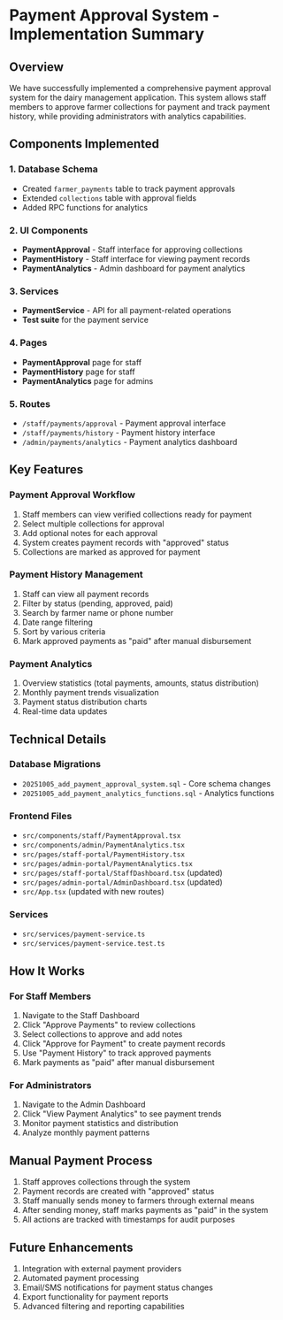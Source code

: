 # Payment Approval System - Implementation Summary

## Overview
We have successfully implemented a comprehensive payment approval system for the dairy management application. This system allows staff members to approve farmer collections for payment and track payment history, while providing administrators with analytics capabilities.

## Components Implemented

### 1. Database Schema
- Created `farmer_payments` table to track payment approvals
- Extended `collections` table with approval fields
- Added RPC functions for analytics

### 2. UI Components
- **PaymentApproval** - Staff interface for approving collections
- **PaymentHistory** - Staff interface for viewing payment records
- **PaymentAnalytics** - Admin dashboard for payment analytics

### 3. Services
- **PaymentService** - API for all payment-related operations
- **Test suite** for the payment service

### 4. Pages
- **PaymentApproval** page for staff
- **PaymentHistory** page for staff
- **PaymentAnalytics** page for admins

### 5. Routes
- `/staff/payments/approval` - Payment approval interface
- `/staff/payments/history` - Payment history interface
- `/admin/payments/analytics` - Payment analytics dashboard

## Key Features

### Payment Approval Workflow
1. Staff members can view verified collections ready for payment
2. Select multiple collections for approval
3. Add optional notes for each approval
4. System creates payment records with "approved" status
5. Collections are marked as approved for payment

### Payment History Management
1. Staff can view all payment records
2. Filter by status (pending, approved, paid)
3. Search by farmer name or phone number
4. Date range filtering
5. Sort by various criteria
6. Mark approved payments as "paid" after manual disbursement

### Payment Analytics
1. Overview statistics (total payments, amounts, status distribution)
2. Monthly payment trends visualization
3. Payment status distribution charts
4. Real-time data updates

## Technical Details

### Database Migrations
- `20251005_add_payment_approval_system.sql` - Core schema changes
- `20251005_add_payment_analytics_functions.sql` - Analytics functions

### Frontend Files
- `src/components/staff/PaymentApproval.tsx`
- `src/components/admin/PaymentAnalytics.tsx`
- `src/pages/staff-portal/PaymentHistory.tsx`
- `src/pages/admin-portal/PaymentAnalytics.tsx`
- `src/pages/staff-portal/StaffDashboard.tsx` (updated)
- `src/pages/admin-portal/AdminDashboard.tsx` (updated)
- `src/App.tsx` (updated with new routes)

### Services
- `src/services/payment-service.ts`
- `src/services/payment-service.test.ts`

## How It Works

### For Staff Members
1. Navigate to the Staff Dashboard
2. Click "Approve Payments" to review collections
3. Select collections to approve and add notes
4. Click "Approve for Payment" to create payment records
5. Use "Payment History" to track approved payments
6. Mark payments as "paid" after manual disbursement

### For Administrators
1. Navigate to the Admin Dashboard
2. Click "View Payment Analytics" to see payment trends
3. Monitor payment statistics and distribution
4. Analyze monthly payment patterns

## Manual Payment Process
1. Staff approves collections through the system
2. Payment records are created with "approved" status
3. Staff manually sends money to farmers through external means
4. After sending money, staff marks payments as "paid" in the system
5. All actions are tracked with timestamps for audit purposes

## Future Enhancements
1. Integration with external payment providers
2. Automated payment processing
3. Email/SMS notifications for payment status changes
4. Export functionality for payment reports
5. Advanced filtering and reporting capabilities